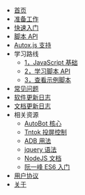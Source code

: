 - [首页](/)
- [准备工作](/prepare)
- [快速入门](/quickStart)
- [脚本 API](/shellApi)
- [Autox.js 支持](/autoxApi)
- 学习路线
  - [1，JavaScript 基础](/course)
  - [2，学习脚本 API](/shellApi)
  - [3，查看示例脚本](/demo)
  <!-- * [发布脚本赚米](/publish) -->
- [常见问题](/issues)
- [软件更新日志](/appChangeLog)
- [文档更新日志](/changeLog)
- 相关资源
  <!-- - [脚手架工具](/autojsStarter) -->
  - [AutoBot 核心](https://doc.tntok.top)
  - [Tntok 投屏控制](https://www.tntok.top)
  - [ADB 用法](/awesomeAdb)
  - [jquery 语法](https://jquery.cuishifeng.cn/attributeEquals.html)
  - [NodeJS 文档](https://nodejs.org/dist/latest-v16.x/docs/api/)
  - [阮一峰 ES6 入门](https://es6.ruanyifeng.com/)
- [用户协议](/license)
- [关于](/about)

